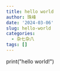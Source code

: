 ```yaml
---
title: hello world
author: 珠峰
date: '2024-03-06'
slug: hello-world
categories:
  - 杂七杂八
tags: []
---
```


print("hello world!")